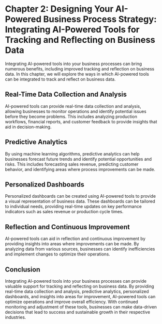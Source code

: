Chapter 2: Designing Your AI-Powered Business Process Strategy: Integrating AI-Powered Tools for Tracking and Reflecting on Business Data
=========================================================================================================================================

Integrating AI-powered tools into your business processes can bring numerous benefits, including improved tracking and reflection on business data. In this chapter, we will explore the ways in which AI-powered tools can be integrated to track and reflect on business data.

Real-Time Data Collection and Analysis
--------------------------------------

AI-powered tools can provide real-time data collection and analysis, allowing businesses to monitor operations and identify potential issues before they become problems. This includes analyzing production workflows, financial reports, and customer feedback to provide insights that aid in decision-making.

Predictive Analytics
--------------------

By using machine learning algorithms, predictive analytics can help businesses forecast future trends and identify potential opportunities and risks. This includes forecasting sales revenue, predicting customer behavior, and identifying areas where process improvements can be made.

Personalized Dashboards
-----------------------

Personalized dashboards can be created using AI-powered tools to provide a visual representation of business data. These dashboards can be tailored to individual needs, providing real-time updates on key performance indicators such as sales revenue or production cycle times.

Reflection and Continuous Improvement
-------------------------------------

AI-powered tools can aid in reflection and continuous improvement by providing insights into areas where improvements can be made. By analyzing data from various sources, businesses can identify inefficiencies and implement changes to optimize their operations.

Conclusion
----------

Integrating AI-powered tools into your business processes can provide valuable support for tracking and reflecting on business data. By providing real-time data collection and analysis, predictive analytics, personalized dashboards, and insights into areas for improvement, AI-powered tools can optimize operations and improve overall efficiency. With continued monitoring and adjustment of these tools, businesses can make data-driven decisions that lead to success and sustainable growth in their respective industries.
